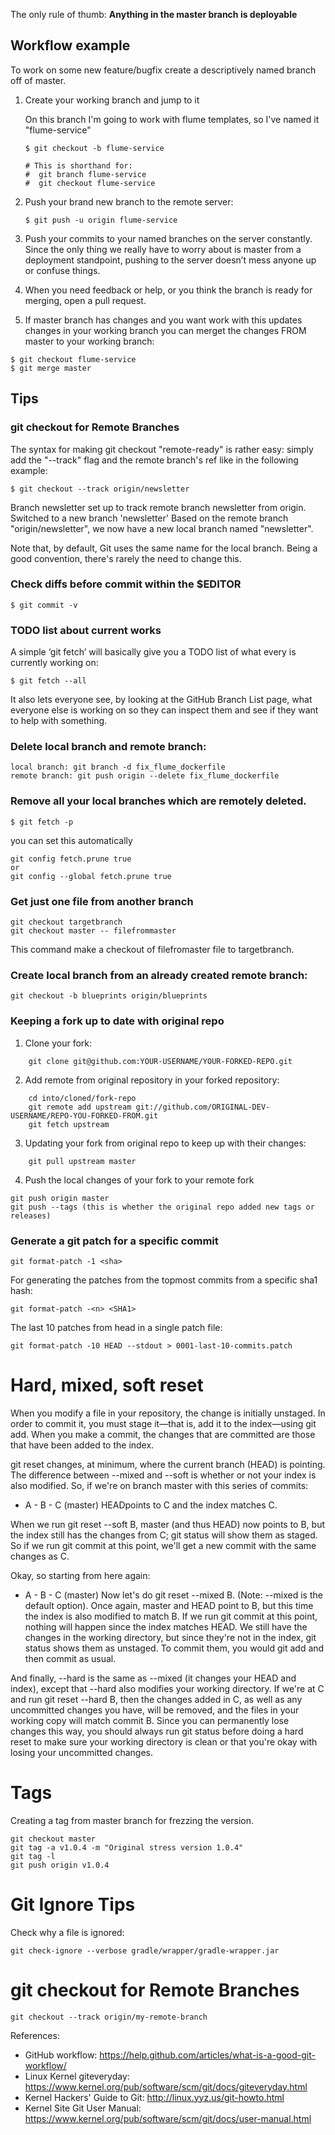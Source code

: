 The only rule of thumb: **Anything in the master branch is deployable**

## Workflow example

To work on some new feature/bugfix create a descriptively named branch off of master.

1. Create your working branch and jump to it

   On this branch I'm going to work with flume templates, so I've named it "flume-service"

   ```
   $ git checkout -b flume-service

   # This is shorthand for:
   #  git branch flume-service
   #  git checkout flume-service
   ```

2. Push your brand new branch to the remote server:

   ```
   $ git push -u origin flume-service
   ```

3. Push your commits to your named branches on the server constantly. Since the
  only thing we really have to worry about is master from a deployment
  standpoint, pushing to the server doesn’t mess anyone up or confuse things.

4. When you need feedback or help, or you think the branch is ready for merging,
  open a pull request.

5. If master branch has changes and you want work with this updates changes in
  your working branch you can merget the changes FROM master to your working branch:

```
$ git checkout flume-service
$ git merge master
```

## Tips

### git checkout for Remote Branches

The syntax for making git checkout "remote-ready" is rather easy: simply add the "--track" flag and the remote branch's ref like in the following example:

```
$ git checkout --track origin/newsletter
```

Branch newsletter set up to track remote branch newsletter from origin.
Switched to a new branch 'newsletter'
Based on the remote branch "origin/newsletter", we now have a new local branch named "newsletter".

Note that, by default, Git uses the same name for the local branch. Being a good convention, there's rarely the need to change this.

### Check diffs before commit within the $EDITOR
```
$ git commit -v
```

### TODO list about current works

A simple ‘git fetch’ will basically give you a TODO list of what every is currently working on:

```
$ git fetch --all
```
It also lets everyone see, by looking at the GitHub Branch List page, what
everyone else is working on so they can inspect them and see if they want to
help with something.

### Delete local branch and remote branch:

```
local branch: git branch -d fix_flume_dockerfile
remote branch: git push origin --delete fix_flume_dockerfile
```

### Remove all your local branches which are remotely deleted.
```
$ git fetch -p
```
you can set this automatically

```
git config fetch.prune true
or
git config --global fetch.prune true
```

### Get just one file from another branch
```
git checkout targetbranch
git checkout master -- filefrommaster
```
This command make a checkout of filefromaster file to targetbranch.

### Create local branch from an already created remote branch:
```
git checkout -b blueprints origin/blueprints
```
### Keeping a fork up to date with original repo

1. Clone your fork:

```
    git clone git@github.com:YOUR-USERNAME/YOUR-FORKED-REPO.git
```

2. Add remote from original repository in your forked repository: 

```
    cd into/cloned/fork-repo
    git remote add upstream git://github.com/ORIGINAL-DEV-USERNAME/REPO-YOU-FORKED-FROM.git
    git fetch upstream
```

3. Updating your fork from original repo to keep up with their changes:

```
    git pull upstream master
```

4. Push the local changes of your fork to your remote fork

```
git push origin master
git push --tags (this is whether the original repo added new tags or releases)
```

### Generate a git patch for a specific commit

```
git format-patch -1 <sha>

```

For generating the patches from the topmost commits from a specific sha1 hash:

```
git format-patch -<n> <SHA1>
```

The last 10 patches from head in a single patch file:

```
git format-patch -10 HEAD --stdout > 0001-last-10-commits.patch
```
# Hard, mixed, soft reset

When you modify a file in your repository, the change is initially unstaged. In
order to commit it, you must stage it—that is, add it to the index—using git
add. When you make a commit, the changes that are committed are those that have
been added to the index.

git reset changes, at minimum, where the current branch (HEAD) is pointing. The
difference between --mixed and --soft is whether or not your index is also
modified. So, if we're on branch  master with this series of commits:

- A - B - C (master)
HEADpoints to C and the index matches C.

When we run git reset --soft B, master (and thus HEAD) now points to B, but the
index still has the changes from C; git status will show them as staged. So if
we run git commit at this point, we'll get a new commit with the same changes
as C.

Okay, so starting from here again:

- A - B - C (master)
Now let's do git reset --mixed B. (Note: --mixed is the default option). Once
again, master and HEAD point to B, but this time the index is also modified to
match B. If we run git commit at this point, nothing will happen since the
index matches HEAD. We still have the changes in the working directory, but
since they're not in the index, git status shows them as unstaged. To commit
them, you would git add and then commit as usual.

And finally, --hard is the same as --mixed (it changes your HEAD and index),
except that --hard also modifies your working directory. If we're at C and run
git reset --hard B, then the changes added in C, as well as any uncommitted
changes you have, will be removed, and the files in your working copy will
match commit B. Since you can permanently lose changes this way, you should
always run git status before doing a hard reset to make sure your working
directory is clean or that you're okay with losing your uncommitted changes.

# Tags

Creating a tag from master branch for frezzing the version.

```
git checkout master
git tag -a v1.0.4 -m "Original stress version 1.0.4"
git tag -l
git push origin v1.0.4
```

# Git Ignore Tips

Check why a file is ignored:

```
git check-ignore --verbose gradle/wrapper/gradle-wrapper.jar
```
# git checkout for Remote Branches
```
git checkout --track origin/my-remote-branch
```


References:
* GitHub workflow: https://help.github.com/articles/what-is-a-good-git-workflow/
* Linux Kernel giteveryday: https://www.kernel.org/pub/software/scm/git/docs/giteveryday.html
* Kernel Hackers' Guide to Git: http://linux.yyz.us/git-howto.html
* Kernel Site Git User Manual: https://www.kernel.org/pub/software/scm/git/docs/user-manual.html

